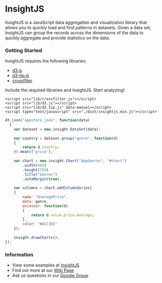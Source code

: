 InsightJS
=======

InsightJS is a JavaScript data aggregation and visualization library that allows you to quickly load and find patterns in datasets.  Given a data set, InsightJS can group the records across the dimensions of the data to quickly aggregate and provide statistics on the data.

### Getting Started

InsightJS requires the following libraries:
- [d3.js](https://github.com/mbostock/d3)
- [d3-tip.js](https://github.com/Caged/d3-tip)
- [crossfilter](https://github.com/square/crossfilter/)

Include the required libraries and InsightJS. Start analyzing!

```
<script src="lib/crossfilter.js"></script>
<script src="lib/d3.js"></script>
<script src="lib/d3.tip.js" data-manual></script>
<script type="text/javascript" src="./dist/insightjs.min.js"></script>
```

```javascript
d3.json("appstore.json", function(data)
  {
    var dataset = new insight.DataSet(data);
    
    var country = dataset.group("genre", function(d)
    {
        return d.Country;
    }).mean(['price'];
    
    var chart = new insight.Chart("AppGenres", "#chart")
        .width(400)
        .height(350)
        .title("Genres")
        .autoMargin(true);
        
    var columns = chart.addColumnSeries(
    {
        name: "AveragePrice",
        data: genre,
        accessor: function(d)
        {
            return d.value.price.Average;
        },
        color: "#ACC3EE"
    });
    
    insight.drawCharts();
});

```
### Information

- View some examples at [InsightJS](http://scottlogic.github.io/insight/)
- Find out more at our [Wiki Page](https://github.com/ScottLogic/insight/wiki)
- Ask us questions in our [Google Group](https://groups.google.com/forum/#!forum/insightjs/)
